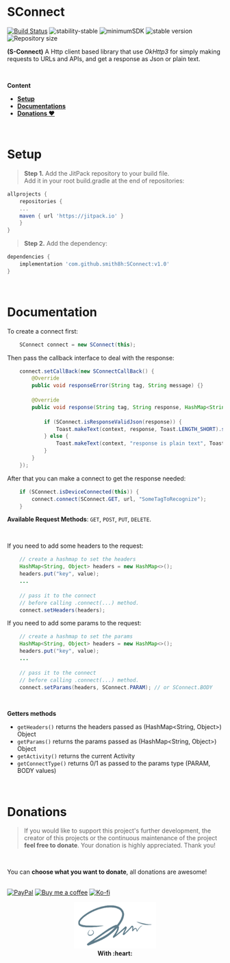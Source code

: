 # SConnect

[![Build Status](https://travis-ci.org/niltonvasques/simplecov-shields-badge.svg?branch=master)](https://travis-ci.org/niltonvasques/simplecov-shields-badge)
![stability-stable](https://img.shields.io/badge/stability-stable-green.svg)
![minimumSDK](https://img.shields.io/badge/minSDK-21-f39f37)
![stable version](https://img.shields.io/badge/stable_version-v1.0-blue)
![Repository size](https://img.shields.io/github/repo-size/smith8h/SConnect)
<br/>

**(S-Connect)** A Http client based library that use *OkHttp3* for simply making requests to URLs and APIs, and get a response as Json or plain text.

<br/>

**Content**
- [**Setup**](#setup)
- [**Documentations**](#documentations)
- [**Donations :heart:**](#donations)
<br/>

# Setup
> **Step 1.** Add the JitPack repository to your build file.</br>
Add it in your root build.gradle at the end of repositories:
```gradle
allprojects {
    repositories {
	...
	maven { url 'https://jitpack.io' }
    }
}
```
> **Step 2.** Add the dependency:
```gradle
dependencies {
    implementation 'com.github.smith8h:SConnect:v1.0'
}
```

<br/>

# Documentation
To create a connect first:
```java
    SConnect connect = new SConnect(this);
```
Then pass the callback interface to deal with the response:
```java
    connect.setCallBack(new SConnectCallBack() {
        @Override
        public void responseError(String tag, String message) {}
            
        @Override
        public void response(String tag, String response, HashMap<String, Object> responseHeaders) {
                
            if (SConnect.isResponseValidJson(response)) {
                Toast.makeText(context, response, Toast.LENGTH_SHORT).show();
            } else {
                Toast.makeText(context, "response is plain text", Toast.LENGTH_SHORT).show();
            }
        }
    });
```
After that you can make a connect to get the response needed:
```java
    if (SConnect.isDeviceConnected(this)) {
        connect.connect(SConnect.GET, url, "SomeTagToRecognize");
    }
```
**Available Request Methods**: `GET`, `POST`, `PUT`, `DELETE`.

<br/>

If you need to add some headers to the request:
```java
    // create a hashmap to set the headers
    HashMap<String, Object> headers = new HashMap<>();
    headers.put("key", value);
    ...
    
    // pass it to the connect
    // before calling .connect(...) method.
    connect.setHeaders(headers);
```
If you need to add some params to the request:
```java
    // create a hashmap to set the params
    HashMap<String, Object> headers = new HashMap<>();
    headers.put("key", value);
    ...
    
    // pass it to the connect
    // before calling .connect(...) method.
    connect.setParams(headers, SConnect.PARAM); // or SConnect.BODY
```

<br/>

**Getters methods** 
- `getHeaders()` returns the headers passed as (HashMap<String, Object>) Object
- `getParams()` returns the params passed as (HashMap<String, Object>) Object
- `getActivity()` returns the current Activity
- `getConnectType()` returns 0/1 as passed to the params type (PARAM, BODY values)

<br/>

# Donations
> If you would like to support this project's further development, the creator of this projects or the continuous maintenance of the project **feel free to donate**.
Your donation is highly appreciated. Thank you!
<br/>

You can **choose what you want to donate**, all donations are awesome!</br>
<br/>

[![PayPal](https://img.shields.io/badge/PayPal-00457C?style=for-the-badge&logo=paypal&logoColor=white)](https://www.paypal.me/husseinshakir)
[![Buy me a coffee](https://img.shields.io/badge/Buy_Me_A_Coffee-FFDD00?style=for-the-badge&logo=buy-me-a-coffee&logoColor=black)](https://www.buymeacoffee.com/HusseinShakir)
[![Ko-fi](https://img.shields.io/badge/Ko--fi-F16061?style=for-the-badge&logo=ko-fi&logoColor=white)](https://ko-fi.com/husseinsmith)
<br/>

<p align="center">
  <img src="https://raw.githubusercontent.com/smith8h/smith8h/main/20221103_150053.png" style="width: 38%;"/>
  <br><b>With :heart:</b>
</p>
